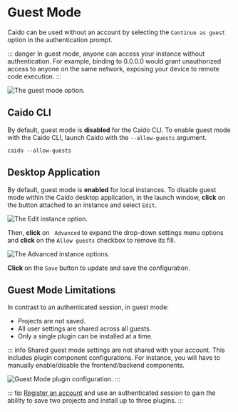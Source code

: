 # Guest Mode

Caido can be used without an account by selecting the `Continue as guest` option in the authentication prompt.

::: danger
In guest mode, anyone can access your instance without authentication. For example, binding to 0.0.0.0 would grant unauthorized access to anyone on the same network, exposing your device to remote code execution.
:::

<img alt="The guest mode option." src="/_images/guest_mode_selection.png" center/>

## Caido CLI

By default, guest mode is **disabled** for the Caido CLI. To enable guest mode with the Caido CLI, launch Caido with the `--allow-guests` argument.

```
caido --allow-guests
```

## Desktop Application

By default, guest mode is **enabled** for local instances. To disable guest mode within the Caido desktop application, in the launch window, **click** on the <code><Icon icon="fas fa-ellipsis-vertical" /></code> button attached to an instance and select `Edit`.

<img alt="The Edit instance option." src="/_images/launch_window_edit.png" center/>

Then, **click** on <code><Icon icon="fas fa-angle-right" /> Advanced</code> to expand the drop-down settings menu options and **click** on the `Allow guests` checkbox to remove its fill.

<img alt="The Advanced instance options." src="/_images/launch_window_advanced_options.png" center/>

**Click** on the `Save` button to update and save the configuration.

## Guest Mode Limitations

In contrast to an authenticated session, in guest mode:

- Projects are not saved.
- All user settings are shared across all guests.
- Only a single plugin can be installed at a time.

::: info
Shared guest mode settings are not shared with your account. This includes plugin component configurations. For instance, you will have to manually enable/disable the frontend/backend components.

<img alt="Guest Mode plugin configuration." src="/_images/plugin_component_config.png" center/>
:::

::: tip
[Register an account](https://dashboard.caido.io/signup) and use an authenticated session to gain the ability to save two projects and install up to three plugins.
:::
